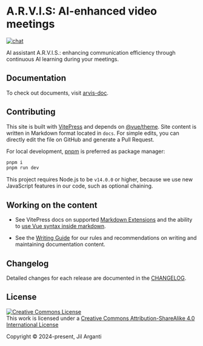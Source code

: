 # A.R.V.I.S: AI-enhanced video meetings

[![chat](https://img.shields.io/badge/chat-discord-blue?logo=discord)](https://discord.com/invite/SA4hDwsk)

AI assistant A.R.V.I.S.: enhancing communication efficiency through continuous AI learning during your meetings.

## Documentation

To check out documents, visit [arvis-doc](https://arvis-doc.vercel.app/).

## Contributing

This site is built with [VitePress](https://github.com/vuejs/vitepress) and depends on [@vue/theme](https://github.com/vuejs/vue-theme). Site content is written in Markdown format located in `docs`. For simple edits, you can directly edit the file on GitHub and generate a Pull Request.

For local development, [pnpm](https://pnpm.io/) is preferred as package manager:

```bash
pnpm i
pnpm run dev
```

This project requires Node.js to be `v14.0.0` or higher, because we use new JavaScript features in our code, such as optional chaining.

## Working on the content

- See VitePress docs on supported [Markdown Extensions](https://vitepress.dev/guide/markdown) and the ability to [use Vue syntax inside markdown](https://vitepress.dev/guide/using-vue).

- See the [Writing Guide](/${repoFolderBasename}/documents/writing-guide.md) for our rules and recommendations on writing and maintaining documentation content.

## Changelog

Detailed changes for each release are documented in the [CHANGELOG](https://github.com/jilarganti/arvis/blob/main/documents/CHANGELOG.md).

<!-- ## Contribution -->

<!-- Please make sure to read the [Contributing Docs](https://github.com/vuejs/vitepress/blob/main/.github/contributing.md) before making a pull request. -->

## License

<!-- [MIT](https://github.com/jilarganti/arvis/blob/main/documents/LICENSE) -->

<a rel="license" href="https://creativecommons.org/licenses/by-sa/4.0/"><img alt="Creative Commons License" style="border-width:0" src="https://licensebuttons.net/l/by-sa/4.0/88x31.png" /></a><br />This work is licensed under a <a rel="license" href="https://creativecommons.org/licenses/by-sa/4.0/">Creative Commons Attribution-ShareAlike 4.0 International License</a>

Copyright © 2024-present, Jil Arganti